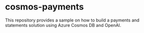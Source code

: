 # cosmos-payments
This repository provides a sample on how to build a payments and statements solution using Azure Cosmos DB and OpenAI.
